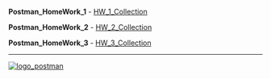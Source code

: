 __Postman_HomeWork_1__ - [HW_1_Collection](https://github.com/AndreiHeranok/Postman/blob/main/Postman_HW_1_AndreiHEranok.postman_collection.json)

__Postman_HomeWork_2__ - [HW_2_Collection](https://github.com/AndreiHeranok/Postman/blob/main/Postman_HW_2_AndreiHeranok_collection.json)

__Postman_HomeWork_3__ - [HW_3_Collection](https://github.com/AndreiHeranok/Postman/blob/main/Postman_HW_3_AndreiHeranok_collection.json)
___
[![logo_postman](https://hsto.org/r/w1560/getpro/habr/post_images/40e/c7f/b4f/40ec7fb4f579c099e14f300685f2222c.png)](https://github.com/AndreiHeranok/Postman)